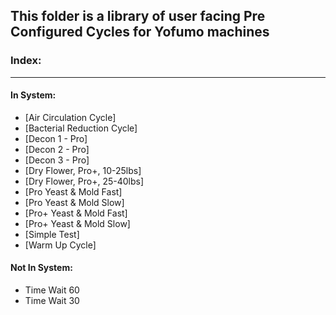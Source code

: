 ## This folder is a library of user facing Pre Configured Cycles for Yofumo machines

### Index:
-----

#### In System:

- [Air Circulation Cycle]
- [Bacterial Reduction Cycle]
- [Decon 1 - Pro]
- [Decon 2 - Pro]
- [Decon 3 - Pro]
- [Dry Flower, Pro+, 10-25lbs]
- [Dry Flower, Pro+, 25-40lbs]
- [Pro Yeast & Mold Fast]
- [Pro Yeast & Mold Slow]
- [Pro+ Yeast & Mold Fast]
- [Pro+ Yeast & Mold Slow]
- [Simple Test]
- [Warm Up Cycle]




#### Not In System:

- Time Wait 60
- Time Wait 30
